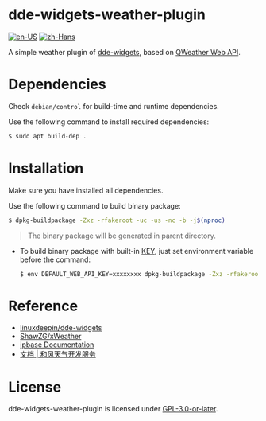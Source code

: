 # dde-widgets-weather-plugin
 [![en-US](https://img.shields.io/badge/lang-en--US-blue.svg)](https://github.com/zty199/dde-widgets-weather-plugin/blob/main/README.md)
 [![zh-Hans](https://img.shields.io/badge/lang-zh--Hans-red.svg)](https://github.com/zty199/dde-widgets-weather-plugin/blob/main/README.zh-Hans.md)

 A simple weather plugin of [dde-widgets](https://github.com/linuxdeepin/dde-widgets), based on [QWeather Web API](https://dev.qweather.com/).

# Dependencies
 Check `debian/control` for build-time and runtime dependencies.

 Use the following command to install required dependencies:
 ```bash
 $ sudo apt build-dep .
 ```

# Installation
 Make sure you have installed all dependencies.

 Use the following command to build binary package:
 ```bash
 $ dpkg-buildpackage -Zxz -rfakeroot -uc -us -nc -b -j$(nproc)
 ```

 > The binary package will be generated in parent directory.

 * To build binary package with built-in [KEY](https://dev.qweather.com/docs/configuration/project-and-key/), just set environment variable before the command:

   ```bash
   $ env DEFAULT_WEB_API_KEY=xxxxxxxx dpkg-buildpackage -Zxz -rfakeroot -uc -us -nc -b -j$(nproc)
   ```

# Reference
 * [linuxdeepin/dde-widgets](https://github.com/linuxdeepin/dde-widgets)
 * [ShawZG/xWeather](https://github.com/ShawZG/xWeather)
 * [ipbase Documentation](https://ipbase.com/docs)
 * [文档 | 和风天气开发服务](https://dev.qweather.com/docs)

# License
 dde-widgets-weather-plugin is licensed under [GPL-3.0-or-later](https://github.com/zty199/dde-widgets-weather-plugin/blob/main/LICENSE).
